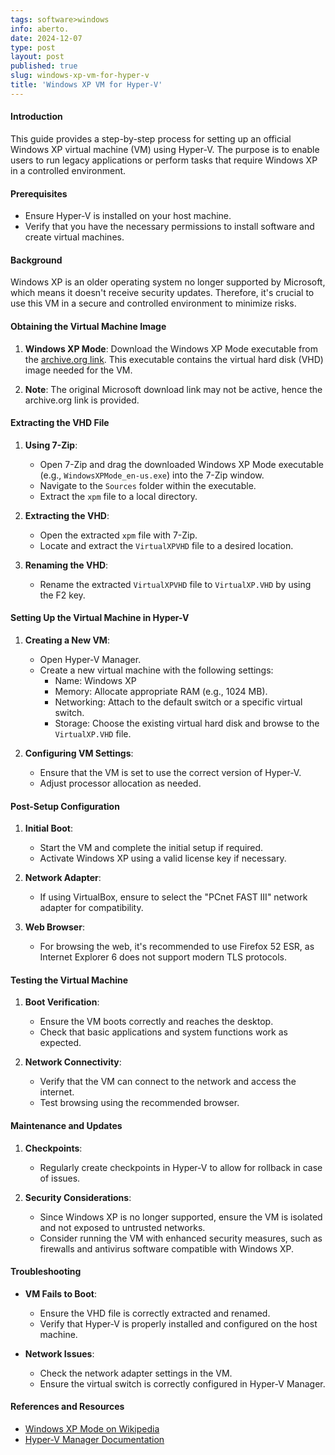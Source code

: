 ```yaml
---
tags: software>windows
info: aberto.
date: 2024-12-07
type: post
layout: post
published: true
slug: windows-xp-vm-for-hyper-v
title: 'Windows XP VM for Hyper-V'
---
```

#### Introduction
This guide provides a step-by-step process for setting up an official Windows XP virtual machine (VM) using Hyper-V. The purpose is to enable users to run legacy applications or perform tasks that require Windows XP in a controlled environment.

#### Prerequisites
- Ensure Hyper-V is installed on your host machine.
- Verify that you have the necessary permissions to install software and create virtual machines.

#### Background
Windows XP is an older operating system no longer supported by Microsoft, which means it doesn't receive security updates. Therefore, it's crucial to use this VM in a secure and controlled environment to minimize risks.

#### Obtaining the Virtual Machine Image
1. **Windows XP Mode**: Download the Windows XP Mode executable from the [archive.org link](https://archive.org/details/windows-xp-mode_20200907). This executable contains the virtual hard disk (VHD) image needed for the VM.

2. **Note**: The original Microsoft download link may not be active, hence the archive.org link is provided.

#### Extracting the VHD File
1. **Using 7-Zip**:
   - Open 7-Zip and drag the downloaded Windows XP Mode executable (e.g., `WindowsXPMode_en-us.exe`) into the 7-Zip window.
   - Navigate to the `Sources` folder within the executable.
   - Extract the `xpm` file to a local directory.

2. **Extracting the VHD**:
   - Open the extracted `xpm` file with 7-Zip.
   - Locate and extract the `VirtualXPVHD` file to a desired location.

3. **Renaming the VHD**:
   - Rename the extracted `VirtualXPVHD` file to `VirtualXP.VHD` by using the F2 key.

#### Setting Up the Virtual Machine in Hyper-V
1. **Creating a New VM**:
   - Open Hyper-V Manager.
   - Create a new virtual machine with the following settings:
     - Name: Windows XP
     - Memory: Allocate appropriate RAM (e.g., 1024 MB).
     - Networking: Attach to the default switch or a specific virtual switch.
     - Storage: Choose the existing virtual hard disk and browse to the `VirtualXP.VHD` file.

2. **Configuring VM Settings**:
   - Ensure that the VM is set to use the correct version of Hyper-V.
   - Adjust processor allocation as needed.

#### Post-Setup Configuration
1. **Initial Boot**:
   - Start the VM and complete the initial setup if required.
   - Activate Windows XP using a valid license key if necessary.

2. **Network Adapter**:
   - If using VirtualBox, ensure to select the "PCnet FAST III" network adapter for compatibility.

3. **Web Browser**:
   - For browsing the web, it's recommended to use Firefox 52 ESR, as Internet Explorer 6 does not support modern TLS protocols.

#### Testing the Virtual Machine
1. **Boot Verification**:
   - Ensure the VM boots correctly and reaches the desktop.
   - Check that basic applications and system functions work as expected.

2. **Network Connectivity**:
   - Verify that the VM can connect to the network and access the internet.
   - Test browsing using the recommended browser.

#### Maintenance and Updates
1. **Checkpoints**:
   - Regularly create checkpoints in Hyper-V to allow for rollback in case of issues.

2. **Security Considerations**:
   - Since Windows XP is no longer supported, ensure the VM is isolated and not exposed to untrusted networks.
   - Consider running the VM with enhanced security measures, such as firewalls and antivirus software compatible with Windows XP.

#### Troubleshooting
- **VM Fails to Boot**:
  - Ensure the VHD file is correctly extracted and renamed.
  - Verify that Hyper-V is properly installed and configured on the host machine.

- **Network Issues**:
  - Check the network adapter settings in the VM.
  - Ensure the virtual switch is correctly configured in Hyper-V Manager.

#### References and Resources
- [Windows XP Mode on Wikipedia](https://en.wikipedia.org/wiki/Windows_Virtual_PC#Windows_XP_Mode)
- [Hyper-V Manager Documentation](https://docs.microsoft.com/en-us/windows-server/virtualization/hyper-v/manage/managing-virtual-machines-with-hyper-v-manager)